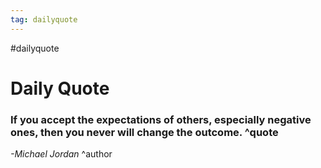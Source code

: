 ```yaml
---
tag: dailyquote
---
```


#dailyquote

# Daily Quote

### If you accept the expectations of others, especially negative ones, then you never will change the outcome. ^quote
*-Michael Jordan* ^author
